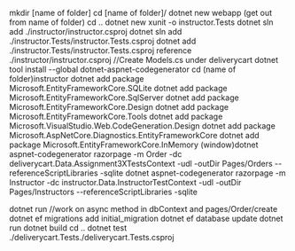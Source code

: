 mkdir [name of folder]
cd [name of folder]/
dotnet new webapp
(get out from name of folder) cd ..
dotnet new xunit -o instructor.Tests
dotnet sln add ./instructor/instructor.csproj
dotnet sln add ./instructor.Tests/instructor.Tests.csproj
dotnet add ./instructor.Tests/instructor.Tests.csproj reference ./instructor/instructor.csproj
//Create Models.cs under deliverycart
dotnet tool install --global dotnet-aspnet-codegenerator
cd (name of folder)instructor
dotnet add package Microsoft.EntityFrameworkCore.SQLite
dotnet add package Microsoft.EntityFrameworkCore.SqlServer
dotnet add package Microsoft.EntityFrameworkCore.Design
dotnet add package Microsoft.EntityFrameworkCore.Tools
dotnet add package Microsoft.VisualStudio.Web.CodeGeneration.Design
dotnet add package Microsoft.AspNetCore.Diagnostics.EntityFrameworkCore
dotnet add package Microsoft.EntityFrameworkCore.InMemory
(window)dotnet aspnet-codegenerator razorpage -m Order -dc deliverycart.Data.Assignment3XTestsContext -udl -outDir Pages/Orders --referenceScriptLibraries -sqlite
dotnet aspnet-codegenerator razorpage -m Instructor -dc instructor.Data.InstructorTestContext -udl -outDir Pages/Instructors --referenceScriptLibraries -sqlite


dotnet run
//work on async method in dbContext and pages/Order/create
dotnet ef migrations add initial_migration
dotnet ef database update
dotnet run
dotnet build
cd ..
dotnet test ./deliverycart.Tests./deliverycart.Tests.csproj

